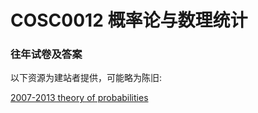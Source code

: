 
# COSC0012 概率论与数理统计

### 往年试卷及答案

以下资源为建站者提供，可能略为陈旧:

[2007-2013 theory of probabilities](https://github.com/Emanual20/Emanual20.github.io/tree/main/resources/grade-2/COSC0012/)